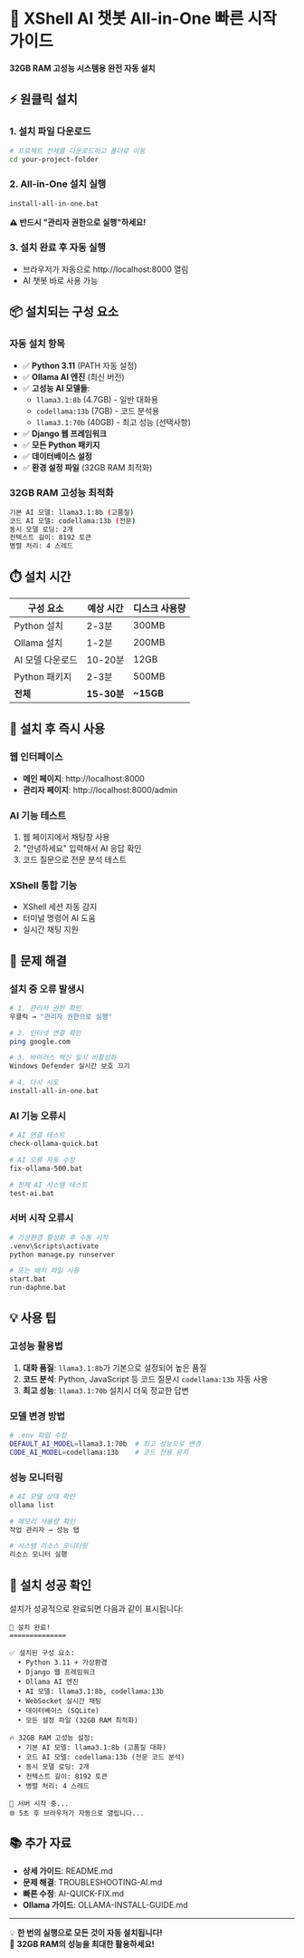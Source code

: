 # 🚀 XShell AI 챗봇 All-in-One 빠른 시작 가이드

**32GB RAM 고성능 시스템용 완전 자동 설치**

## ⚡ 원클릭 설치

### 1. 설치 파일 다운로드
```bash
# 프로젝트 전체를 다운로드하고 폴더로 이동
cd your-project-folder
```

### 2. All-in-One 설치 실행
```bash
install-all-in-one.bat
```
**⚠️ 반드시 "관리자 권한으로 실행"하세요!**

### 3. 설치 완료 후 자동 실행
- 브라우저가 자동으로 http://localhost:8000 열림
- AI 챗봇 바로 사용 가능

## 📦 설치되는 구성 요소

### **자동 설치 항목**
- ✅ **Python 3.11** (PATH 자동 설정)
- ✅ **Ollama AI 엔진** (최신 버전)
- ✅ **고성능 AI 모델들**:
  - `llama3.1:8b` (4.7GB) - 일반 대화용
  - `codellama:13b` (7GB) - 코드 분석용
  - `llama3.1:70b` (40GB) - 최고 성능 (선택사항)
- ✅ **Django 웹 프레임워크**
- ✅ **모든 Python 패키지**
- ✅ **데이터베이스 설정**
- ✅ **환경 설정 파일** (32GB RAM 최적화)

### **32GB RAM 고성능 최적화**
```bash
기본 AI 모델: llama3.1:8b (고품질)
코드 AI 모델: codellama:13b (전문)
동시 모델 로딩: 2개
컨텍스트 길이: 8192 토큰
병렬 처리: 4 스레드
```

## ⏱️ 설치 시간

| 구성 요소 | 예상 시간 | 디스크 사용량 |
|-----------|-----------|---------------|
| Python 설치 | 2-3분 | 300MB |
| Ollama 설치 | 1-2분 | 200MB |
| AI 모델 다운로드 | 10-20분 | 12GB |
| Python 패키지 | 2-3분 | 500MB |
| **전체** | **15-30분** | **~15GB** |

## 🎯 설치 후 즉시 사용

### **웹 인터페이스**
- **메인 페이지**: http://localhost:8000
- **관리자 페이지**: http://localhost:8000/admin

### **AI 기능 테스트**
1. 웹 페이지에서 채팅창 사용
2. "안녕하세요" 입력해서 AI 응답 확인
3. 코드 질문으로 전문 분석 테스트

### **XShell 통합 기능**
- XShell 세션 자동 감지
- 터미널 명령어 AI 도움
- 실시간 채팅 지원

## 🔧 문제 해결

### **설치 중 오류 발생시**
```bash
# 1. 관리자 권한 확인
우클릭 → "관리자 권한으로 실행"

# 2. 인터넷 연결 확인
ping google.com

# 3. 바이러스 백신 일시 비활성화
Windows Defender 실시간 보호 끄기

# 4. 다시 시도
install-all-in-one.bat
```

### **AI 기능 오류시**
```bash
# AI 연결 테스트
check-ollama-quick.bat

# AI 오류 자동 수정
fix-ollama-500.bat

# 전체 AI 시스템 테스트
test-ai.bat
```

### **서버 시작 오류시**
```bash
# 가상환경 활성화 후 수동 시작
.venv\Scripts\activate
python manage.py runserver

# 또는 배치 파일 사용
start.bat
run-daphne.bat
```

## 💡 사용 팁

### **고성능 활용법**
1. **대화 품질**: `llama3.1:8b`가 기본으로 설정되어 높은 품질
2. **코드 분석**: Python, JavaScript 등 코드 질문시 `codellama:13b` 자동 사용
3. **최고 성능**: `llama3.1:70b` 설치시 더욱 정교한 답변

### **모델 변경 방법**
```bash
# .env 파일 수정
DEFAULT_AI_MODEL=llama3.1:70b  # 최고 성능으로 변경
CODE_AI_MODEL=codellama:13b    # 코드 전용 유지
```

### **성능 모니터링**
```bash
# AI 모델 상태 확인
ollama list

# 메모리 사용량 확인
작업 관리자 → 성능 탭

# 시스템 리소스 모니터링
리소스 모니터 실행
```

## 🎊 설치 성공 확인

설치가 성공적으로 완료되면 다음과 같이 표시됩니다:

```
🎉 설치 완료!
==============

✅ 설치된 구성 요소:
  • Python 3.11 + 가상환경
  • Django 웹 프레임워크
  • Ollama AI 엔진
  • AI 모델: llama3.1:8b, codellama:13b
  • WebSocket 실시간 채팅
  • 데이터베이스 (SQLite)
  • 모든 설정 파일 (32GB RAM 최적화)

🔥 32GB RAM 고성능 설정:
  • 기본 AI 모델: llama3.1:8b (고품질 대화)
  • 코드 AI 모델: codellama:13b (전문 코드 분석)
  • 동시 모델 로딩: 2개
  • 컨텍스트 길이: 8192 토큰
  • 병렬 처리: 4 스레드

🚀 서버 시작 중...
🌐 5초 후 브라우저가 자동으로 열립니다...
```

## 📚 추가 자료

- **상세 가이드**: README.md
- **문제 해결**: TROUBLESHOOTING-AI.md
- **빠른 수정**: AI-QUICK-FIX.md
- **Ollama 가이드**: OLLAMA-INSTALL-GUIDE.md

---

💡 **한 번의 실행으로 모든 것이 자동 설치됩니다!**  
🚀 **32GB RAM의 성능을 최대한 활용하세요!**
